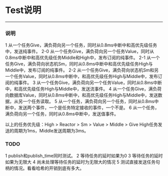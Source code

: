 # Test说明
------
### 说明
1 从一个任务Give，满负荷向另一个任务，同时从0.8ms中断中和高优先级任务中，发送纯事件。
2-0 从一个任务Give，满负荷向另一个任务Value，同时从0.8ms中断中和高优先级任务Middle和High中，发布订阅的纯事件。
2-1 从一个任务Give，满负荷向状态机Sm，同时从0.8ms中断中和高优先级任务High与Middle中，发布订阅的纯事件。
2-2 从一个任务Give，满负荷向状态机Sm和另一个任务Value，同时从0.8ms中断中，和高优先级任务High与Middle中，发布订阅的纯事件。
3 从一个任务Give，满负荷向另一个任务Value，同时从0.8ms中断中，和高优先级任务High与Middle中，发送流事件。
4 从一个任务Give，满负荷向数据库Value，同时从0.8ms中断中，和高优先级任务High与Middle中，发送数据，从另一个任务读取。
5 从一个任务，满负荷向另一个任务，同时从0.8ms中断中，发送两个事件，一个是任务特定接收的事件，一个不是。
6 从一个任务，满负荷向另一个任务，同时从0.8ms中断中，发送值事件。

以上的任务优先级：High > Reactor > Sm > Value > Middle > Give
High任务发送的周期为1ms，Middle发送周期为3ms。

### TODO
1 publish和publish_time同时测试。
2 等待任务的延时如果为0
3 等待任务的延时如果为无限大
4 尚未处理等待任务的延时为无限大的情况
5 测试直接发送任务句柄的情况。看看哈希的开销到底有多大。

